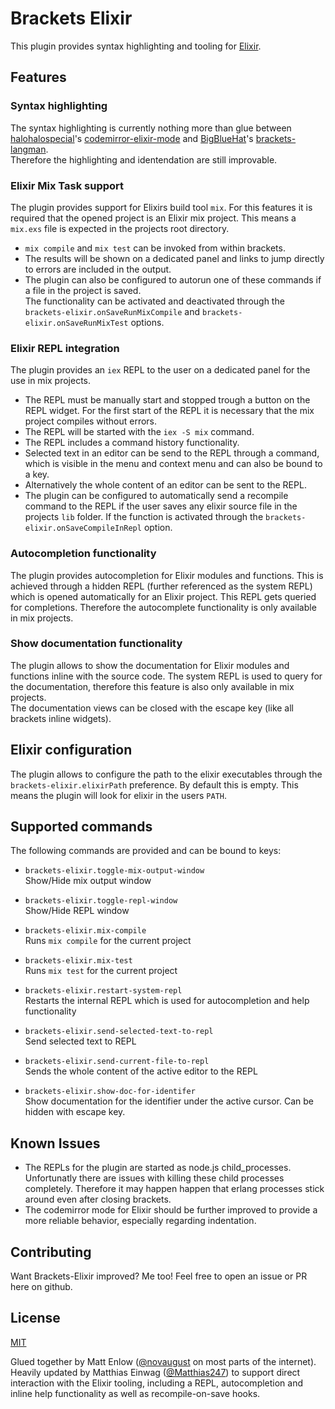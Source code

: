 # Brackets Elixir

This plugin provides syntax highlighting and tooling for
[Elixir](http://elixir-lang.org).  

## Features

### Syntax highlighting

The syntax highlighting is currently nothing more than glue between
[halohalospecial](https://github.com/halohalospecial)'s
[codemirror-elixir-mode](https://github.com/halohalospecial/codemirror-elixir-mode)
and [BigBlueHat](https://github.com/BigBlueHat)'s
[brackets-langman](https://github.com/BigBlueHat/brackets-langman).  
Therefore the highlighting and identendation are still improvable.

### Elixir Mix Task support

The plugin provides support for Elixirs build tool `mix`.
For this features it is required that the opened project is an Elixir mix
project. This means a `mix.exs` file is expected in the projects root directory.

- `mix compile` and `mix test` can be invoked from within brackets.
- The results will be shown on a dedicated panel and links to jump directly to
  errors are included in the output.  
- The plugin can also be configured to autorun one of these commands if a file
  in the project is saved.  
  The functionality can be activated and deactivated through the
  `brackets-elixir.onSaveRunMixCompile` and `brackets-elixir.onSaveRunMixTest`
  options.

### Elixir REPL integration

The plugin provides an `iex` REPL to the user on a dedicated panel for the use
in mix projects.  

- The REPL must be manually start and stopped trough a button on the REPL
  widget. For the first start of the REPL it is necessary that the mix project
  compiles without errors.
- The REPL will be started with the `iex -S mix` command.
- The REPL includes a command history functionality.
- Selected text in an editor can be send to the REPL through a command, which is
  visible in the menu and context menu and can also be bound to a key.
- Alternatively the whole content of an editor can be sent to the REPL.
- The plugin can be configured to automatically send a recompile command to the
  REPL if the user saves any elixir source file in the projects `lib` folder.
  If the function is activated through the `brackets-elixir.onSaveCompileInRepl`
  option.

### Autocompletion functionality

The plugin provides autocompletion for Elixir modules and functions. This is
achieved through a hidden REPL (further referenced as the system REPL) which is
opened automatically for an Elixir project. This REPL gets queried for
completions. Therefore the autocomplete functionality is only available in mix
projects.

### Show documentation functionality

The plugin allows to show the documentation for Elixir modules and functions
inline with the source code. The system REPL is used to query for the
documentation, therefore this feature is also only available in mix projects.  
The documentation views can be closed with the escape key (like all brackets
inline widgets).


## Elixir configuration

The plugin allows to configure the path to the elixir executables through the
`brackets-elixir.elixirPath` preference. By default this is empty. This means
the plugin will look for elixir in the users `PATH`.


## Supported commands

The following commands are provided and can be bound to keys:

- `brackets-elixir.toggle-mix-output-window`  
  Show/Hide mix output window

- `brackets-elixir.toggle-repl-window`  
  Show/Hide REPL window

- `brackets-elixir.mix-compile`  
  Runs `mix compile` for the current project

- `brackets-elixir.mix-test`  
  Runs `mix test` for the current project

- `brackets-elixir.restart-system-repl`  
  Restarts the internal REPL which is used for autocompletion and help
  functionality

- `brackets-elixir.send-selected-text-to-repl`  
  Send selected text to REPL

- `brackets-elixir.send-current-file-to-repl`  
  Sends the whole content of the active editor to the REPL

- `brackets-elixir.show-doc-for-identifer`  
  Show documentation for the identifier under the active cursor. Can be hidden
  with escape key.


## Known Issues

- The REPLs for the plugin are started as node.js child_processes. Unfortunatly
  there are issues with killing these child processes completely. Therefore it
  may happen happen that erlang processes stick around even after closing
  brackets.
- The codemirror mode for Elixir should be further improved to provide a more
  reliable behavior, especially regarding indentation.

## Contributing

Want Brackets-Elixir improved? Me too! Feel free to open an issue or PR here on
github.

## License

[MIT](http://opensource.org/licenses/mit)

Glued together by Matt Enlow ([@novaugust](http://github.com/novaugust) on most
parts of the internet).  
Heavily updated by Matthias Einwag ([@Matthias247](http://github.com/Matthias247))
to support direct interaction with the Elixir tooling, including a REPL,
autocompletion and inline help functionality as well as recompile-on-save hooks.
